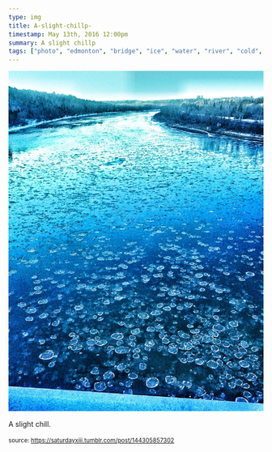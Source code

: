 ```yaml
---
type: img
title: A-slight-chillp-
timestamp: May 13th, 2016 12:00pm
summary: A slight chillp 
tags: ["photo", "edmonton", "bridge", "ice", "water", "river", "cold", "photography"]
---
```

<img src="../media/144305857302.jpg"/>
                                                                                          
A slight chill.
 
                                    
                
                
                
                
                                
<small>source: https://saturdayxiii.tumblr.com/post/144305857302</small>